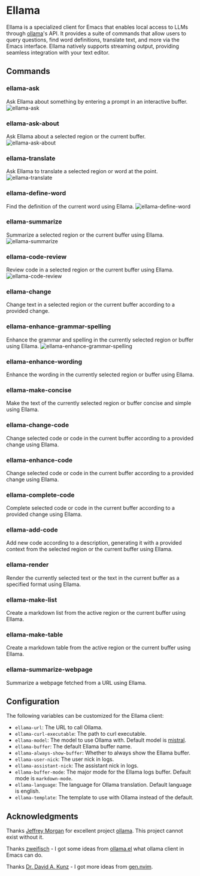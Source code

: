 # Ellama

Ellama is a specialized client for Emacs that enables local access to
LLMs through [ollama](https://github.com/jmorganca/ollama)'s API. It
provides a suite of commands that allow users to query questions,
find word definitions, translate text, and more via the Emacs
interface. Ellama natively supports streaming output, providing
seamless integration with your text editor.

## Commands

### ellama-ask

Ask Ellama about something by entering a prompt in an interactive
buffer.
![ellama-ask](imgs/ellama-ask.gif)

### ellama-ask-about

Ask Ellama about a selected region or the current buffer.
![ellama-ask-about](imgs/ellama-ask-about.gif)

### ellama-translate

Ask Ellama to translate a selected region or word at the point.
![ellama-translate](imgs/ellama-translate.gif)

### ellama-define-word

Find the definition of the current word using Ellama.
![ellama-define-word](imgs/ellama-define-word.gif)

### ellama-summarize

Summarize a selected region or the current buffer using Ellama.
![ellama-summarize](imgs/ellama-summarize.gif)

### ellama-code-review

Review code in a selected region or the current buffer using Ellama.
![ellama-code-review](imgs/ellama-code-review.gif)

### ellama-change

Change text in a selected region or the current buffer according to a provided change.

### ellama-enhance-grammar-spelling

Enhance the grammar and spelling in the currently selected region or
buffer using Ellama.
![ellama-enhance-grammar-spelling](imgs/ellama-enhance-grammar-spelling.gif)

### ellama-enhance-wording

Enhance the wording in the currently selected region or buffer using Ellama.

### ellama-make-concise

Make the text of the currently selected region or buffer concise and simple using Ellama.

### ellama-change-code

Change selected code or code in the current buffer according to a provided change using Ellama.

### ellama-enhance-code

Change selected code or code in the current buffer according to a provided change using Ellama.

### ellama-complete-code

Complete selected code or code in the current buffer according to a provided change using Ellama.

### ellama-add-code

Add new code according to a description, generating it with a provided context from the selected region or the current buffer using Ellama.

### ellama-render

Render the currently selected text or the text in the current buffer as a specified format using Ellama.

### ellama-make-list

Create a markdown list from the active region or the current buffer using Ellama.

### ellama-make-table

Create a markdown table from the active region or the current buffer using Ellama.

### ellama-summarize-webpage

Summarize a webpage fetched from a URL using Ellama.

## Configuration

The following variables can be customized for the Ellama client:

- `ellama-url`: The URL to call Ollama.
- `ellama-curl-executable`: The path to curl executable.
- `ellama-model`: The model to use Ollama with. Default model is [mistral](https://ollama.ai/library/mistral).
- `ellama-buffer`: The default Ellama buffer name.
- `ellama-always-show-buffer`: Whether to always show the Ellama buffer.
- `ellama-user-nick`: The user nick in logs.
- `ellama-assistant-nick`: The assistant nick in logs.
- `ellama-buffer-mode`: The major mode for the Ellama logs buffer.
  Default mode is `markdown-mode`.
- `ellama-language`: The language for Ollama translation. Default
  language is english.
- `ellama-template`: The template to use with Ollama instead of the default.

## Acknowledgments

Thanks [Jeffrey Morgan](https://github.com/jmorganca) for excellent
project [ollama](https://github.com/jmorganca/ollama). This project
cannot exist without it.

Thanks [zweifisch](https://github.com/zweifisch) - I got some ideas
from [ollama.el](https://github.com/zweifisch/ollama) what ollama
client in Emacs can do.

Thanks [Dr. David A. Kunz](https://github.com/David-Kunz) - I got more
ideas from [gen.nvim](https://github.com/David-Kunz/gen.nvim).
